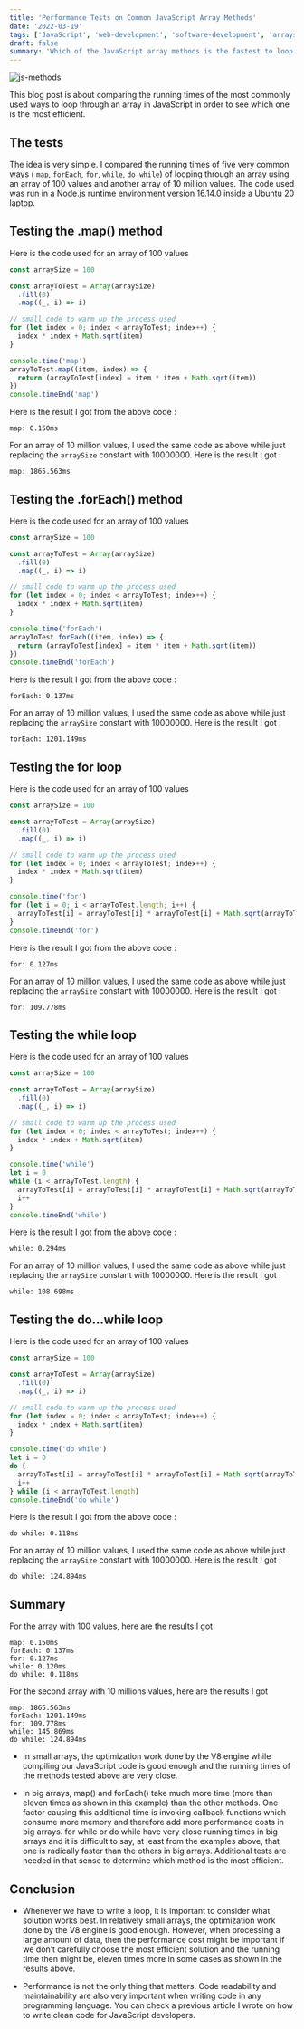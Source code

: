 ```yaml
---
title: 'Performance Tests on Common JavaScript Array Methods'
date: '2022-03-19'
tags: ['JavaScript', 'web-development', 'software-development', 'arrays', 'lists']
draft: false
summary: 'Which of the JavaScript array methods is the fastest to loop through an array ? '
---
```


![js-methods](/static/images/js-methods.png)

This blog post is about comparing the running times of the most commonly used ways to loop through an array in JavaScript in order to see which one is the most efficient.

## The tests

The idea is very simple. I compared the running times of five very common ways ( `map`, `forEach`, `for`, `while`, `do while`) of looping through an array using an array of 100 values and another array of 10 million values.
The code used was run in a Node.js runtime environment version 16.14.0 inside a Ubuntu 20 laptop.

## Testing the .map() method

Here is the code used for an array of 100 values

```javascript
const arraySize = 100

const arrayToTest = Array(arraySize)
  .fill(0)
  .map((_, i) => i)

// small code to warm up the process used
for (let index = 0; index < arrayToTest; index++) {
  index * index + Math.sqrt(item)
}

console.time('map')
arrayToTest.map((item, index) => {
  return (arrayToTest[index] = item * item + Math.sqrt(item))
})
console.timeEnd('map')
```

Here is the result I got from the above code :

```
map: 0.150ms
```

For an array of 10 million values, I used the same code as above while just replacing the `arraySize` constant with 10000000. Here is the result I got :

```
map: 1865.563ms
```

## Testing the .forEach() method

Here is the code used for an array of 100 values

```javascript
const arraySize = 100

const arrayToTest = Array(arraySize)
  .fill(0)
  .map((_, i) => i)

// small code to warm up the process used
for (let index = 0; index < arrayToTest; index++) {
  index * index + Math.sqrt(item)
}

console.time('forEach')
arrayToTest.forEach((item, index) => {
  return (arrayToTest[index] = item * item + Math.sqrt(item))
})
console.timeEnd('forEach')
```

Here is the result I got from the above code :

```
forEach: 0.137ms
```

For an array of 10 million values, I used the same code as above while just replacing the `arraySize` constant with 10000000. Here is the result I got :

```
forEach: 1201.149ms
```

## Testing the for loop

Here is the code used for an array of 100 values

```javascript
const arraySize = 100

const arrayToTest = Array(arraySize)
  .fill(0)
  .map((_, i) => i)

// small code to warm up the process used
for (let index = 0; index < arrayToTest; index++) {
  index * index + Math.sqrt(item)
}

console.time('for')
for (let i = 0; i < arrayToTest.length; i++) {
  arrayToTest[i] = arrayToTest[i] * arrayToTest[i] + Math.sqrt(arrayToTest[i])
}
console.timeEnd('for')
```

Here is the result I got from the above code :

```
for: 0.127ms
```

For an array of 10 million values, I used the same code as above while just replacing the `arraySize` constant with 10000000. Here is the result I got :

```
for: 109.778ms
```

## Testing the while loop

Here is the code used for an array of 100 values

```javascript
const arraySize = 100

const arrayToTest = Array(arraySize)
  .fill(0)
  .map((_, i) => i)

// small code to warm up the process used
for (let index = 0; index < arrayToTest; index++) {
  index * index + Math.sqrt(item)
}

console.time('while')
let i = 0
while (i < arrayToTest.length) {
  arrayToTest[i] = arrayToTest[i] * arrayToTest[i] + Math.sqrt(arrayToTest[i])
  i++
}
console.timeEnd('while')
```

Here is the result I got from the above code :

```
while: 0.294ms
```

For an array of 10 million values, I used the same code as above while just replacing the `arraySize` constant with 10000000. Here is the result I got :

```
while: 108.698ms
```

## Testing the do…while loop

Here is the code used for an array of 100 values

```javascript
const arraySize = 100

const arrayToTest = Array(arraySize)
  .fill(0)
  .map((_, i) => i)

// small code to warm up the process used
for (let index = 0; index < arrayToTest; index++) {
  index * index + Math.sqrt(item)
}

console.time('do while')
let i = 0
do {
  arrayToTest[i] = arrayToTest[i] * arrayToTest[i] + Math.sqrt(arrayToTest[i])
  i++
} while (i < arrayToTest.length)
console.timeEnd('do while')
```

Here is the result I got from the above code :

```
do while: 0.118ms
```

For an array of 10 million values, I used the same code as above while just replacing the `arraySize` constant with 10000000. Here is the result I got :

```
do while: 124.894ms
```

## Summary

For the array with 100 values, here are the results I got

```
map: 0.150ms
forEach: 0.137ms
for: 0.127ms
while: 0.120ms
do while: 0.118ms
```

For the second array with 10 millions values, here are the results I got

```
map: 1865.563ms
forEach: 1201.149ms
for: 109.778ms
while: 145.869ms
do while: 124.894ms
```

- In small arrays, the optimization work done by the V8 engine while compiling our JavaScript code is good enough and the running times of the methods tested above are very close.

- In big arrays, map() and forEach() take much more time (more than eleven times as shown in this example) than the other methods.
  One factor causing this additional time is invoking callback functions which consume more memory and therefore add more performance costs in big arrays.
  for while or do while have very close running times in big arrays and it is difficult to say, at least from the examples above, that one is radically faster than the others in big arrays.
  Additional tests are needed in that sense to determine which method is the most efficient.

## Conclusion

- Whenever we have to write a loop, it is important to consider what solution works best.
  In relatively small arrays, the optimization work done by the V8 engine is good enough.
  However, when processing a large amount of data, then the performance cost might be important if we don’t carefully choose the most efficient solution and the running time then might be, eleven times more in some cases as shown in the results above.

- Performance is not the only thing that matters.
  Code readability and maintainability are also very important when writing code in any programming language.
  You can check a previous article I wrote on how to write clean code for JavaScript developers.
